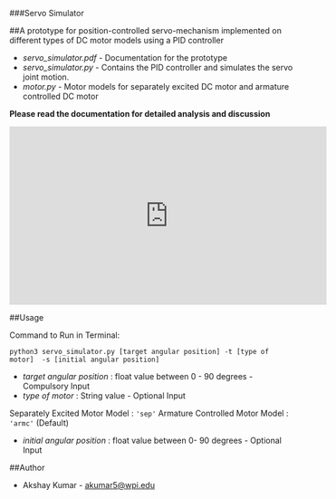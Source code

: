 ###Servo Simulator

##A prototype for position-controlled servo-mechanism implemented on different types of DC motor models using a PID controller

* _servo_simulator.pdf_ - Documentation for the prototype
* _servo_simulator.py_ - Contains the PID controller and simulates the servo joint motion. 
* _motor.py_ - Motor models for separately excited DC motor and armature controlled DC motor

**Please read  the documentation for detailed analysis and discussion**

<iframe width="560" height="315" src="https://www.youtube.com/embed/6f2kRp-R3vs" frameborder="0" allow="autoplay; encrypted-media" allowfullscreen></iframe>

##Usage

Command to Run in Terminal:

```python3 servo_simulator.py [target angular position] -t [type of motor]  -s [initial angular position]```

* _target angular position_			: float value between 0 - 90 degrees -   Compulsory Input
* _type of motor_	:	  String value - Optional Input
	                    
Separately Excited Motor Model		:	`'sep'`
Armature Controlled Motor Model		:	`'armc'`	(Default)

* _initial angular position_			:	float value between 0- 90 degrees - Optional Input

##Author

* Akshay Kumar - akumar5@wpi.edu